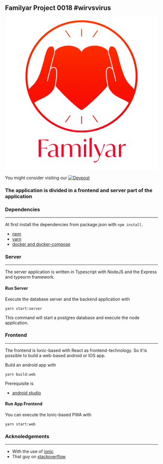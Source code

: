 ## Familyar Project 0018 \#wirvsvirus

<div align="center">
  <img src="https://github.com/jul095/familyar-0018-hackathon/blob/master/frontend/public/assets/img/Familyar_Logo.png">
</div>

You might consider visiting our [![Devpost](https://img.shields.io/badge/info-Devpost-blue)](https://devpost.com/software/familyar)

### The application is divided in a frontend and server part of the application


### Dependencies
----
At first install the dependencies from package.json with `npm install`.

- [npm](https://www.npmjs.com)
- [yarn](https://yarnpkg.com/)
- [docker and docker-compose](https://docs.docker.com/compose/install)

### Server
----
The server application is written in Typescript with NodeJS and the Express and typeorm framework.



#### Run Server
Execute the database server and the backend application with
```
yarn start:server
```
This command will start a postgres database and execute the node application.

### Frontend
----
The frontend is Ionic-based with React as frontend-technology. So it'is possible to build a web-based android or IOS app.

Build an android app with
```
yarn build:web
```
Prerequisite is
- [android studio](https://developer.android.com/studio/)

#### Run App Frontend
You can execute the Ionic-based PWA with
```
yarn start:web
```

### Acknoledgements
----
- With the use of [ionic](https://ionicframework.com/)
- That guy on [stackoverflow](https://stackoverflow.com/questions/46888298/activity-class-does-not-exist-error-type-3)
